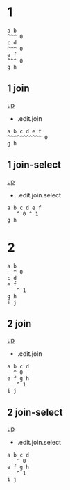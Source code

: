 # 1

```
a b
^^^ 0
c d
^^^ 0
e f
^^^ 0
g h
```

## 1 join
[up](#1)

- .edit.join

```
a b c d e f
^^^^^^^^^^^ 0
g h
```

## 1 join-select
[up](#1)

- .edit.join.select

```
a b c d e f
   ^ 0 ^ 1
g h
```

# 2

```
a b
  ^ 0
c d
e f
   ^ 1
g h
i j
```

## 2 join
[up](#2)

- .edit.join

```
a b c d
  ^ 0
e f g h
   ^ 1
i j
```

## 2 join-select
[up](#2)

- .edit.join.select

```
a b c d
   ^ 0
e f g h
   ^ 1
i j
```
